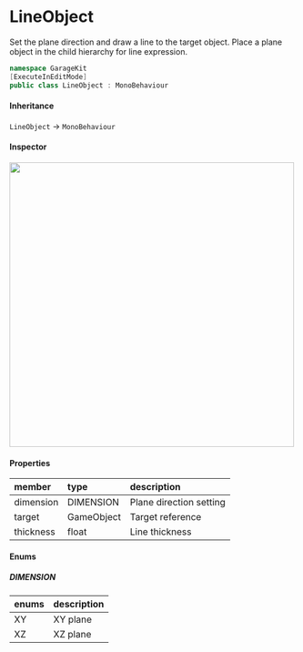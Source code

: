 # LineObject

Set the plane direction and draw a line to the target object. Place a plane object in the child hierarchy for line expression.

```csharp
namespace GarageKit
[ExecuteInEditMode]
public class LineObject : MonoBehaviour
```

#### Inheritance

`LineObject` -> `MonoBehaviour`

#### Inspector

<img src="~/image/script_reference/lineobject_inspector.png" width="500px"/>

#### Properties

|member|type|description|
|:--|:--|:--|
|dimension|DIMENSION|Plane direction setting|
|target|GameObject|Target reference|
|thickness|float|Line thickness|

#### Enums

##### __DIMENSION__

|enums|description|
|:--|:--|
|XY|XY plane|
|XZ|XZ plane|
